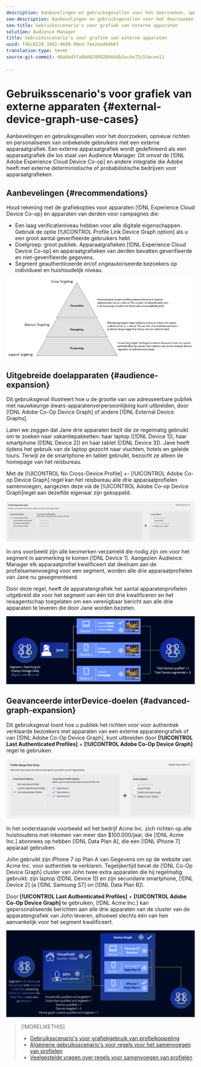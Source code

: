 ```yaml
---
description: Aanbevelingen en gebruiksgevallen voor het doorzoeken, opnieuw richten en personaliseren van onbekende gebruikers met een externe apparaatgrafiek. Een externe apparaatgrafiek wordt gedefinieerd als een apparaatgrafiek die los staat van Audience Manager. Dit geldt ook voor de Adobe Experience Cloud Device Co-op en andere integraties die Adobe heeft met deterministische of probabilistische apparaatgrafiekbedrijven van derden.
seo-description: Aanbevelingen en gebruiksgevallen voor het doorzoeken, opnieuw richten en personaliseren van onbekende gebruikers met een externe apparaatgrafiek. Een externe apparaatgrafiek wordt gedefinieerd als een apparaatgrafiek die los staat van Audience Manager. Dit geldt ook voor de Adobe Experience Cloud Device Co-op en andere integraties die Adobe heeft met deterministische of probabilistische apparaatgrafiekbedrijven van derden.
seo-title: Gebruiksscenario's voor grafiek van externe apparaten
solution: Audience Manager
title: Gebruiksscenario's voor grafiek van externe apparaten
uuid: f4bc822d-39d2-4680-90ed-7ee2ead6db6f
translation-type: tm+mt
source-git-commit: d6abb45fa8b88248920b64db3ac4e72c53ecee13

---
```



# Gebruiksscenario&#39;s voor grafiek van externe apparaten {#external-device-graph-use-cases}

Aanbevelingen en gebruiksgevallen voor het doorzoeken, opnieuw richten en personaliseren van onbekende gebruikers met een externe apparaatgrafiek. Een externe apparaatgrafiek wordt gedefinieerd als een apparaatgrafiek die los staat van Audience Manager. Dit omvat de [!DNL Adobe Experience Cloud Device Co-op] en andere integratie die Adobe heeft met externe deterministische of probabilistische bedrijven voor apparaatgrafieken.

## Aanbevelingen {#recommendations}

Houd rekening met de grafiekopties voor apparaten [!DNL Experience Cloud Device Co-op] en apparaten van derden voor campagnes die:

* Een laag verificatieniveau hebben voor alle digitale eigenschappen. Gebruik de optie [!UICONTROL Profile Link Device Graph option] als u een groot aantal geverifieerde gebruikers hebt.
* Doelgroep: groot publiek. Apparaatgrafieken [!DNL Experience Cloud Device Co-op] en apparaatgrafieken van derden bevatten geverifieerde en niet-geverifieerde gegevens.
* Segment geauthenticeerde en/of ongeautoriseerde bezoekers op individueel en huishoudelijk niveau.

![](assets/merge-rule-triangle1.png)
<!-- 
## Prospecting/Branding Use Case {#prospecting-branding-use-cases}

A branding campaign is designed to reach as many people as possible. It places few limits on segment qualification. But, these campaigns can waste budget and impressions by constantly targeting people who see your content multiple times and don't convert. A [!UICONTROL Profile Merge] rule that uses the [!DNL Device Co-op] or third-party option can help you create an efficient branding campaign. For example, you can add these unknown users to a "not in-market" segment after seeing them across multiple devices for your set frequency cap.

<table id="table_00F6EED172574E80A38CADA8A92A23B1"> 
 <thead> 
  <tr> 
   <th colname="col1" class="entry"> Use Case </th> 
   <th colname="col2" class="entry"> Description </th> 
  </tr> 
 </thead>
 <tbody> 
  <tr> 
   <td colname="col1"> <p> <b>Conditions</b> </p> </td> 
   <td colname="col2">This use case assumes these conditions: <p> 
     <ul id="ul_F5CA7EE525774F7EBA5FBB5F94E4EDC8"> 
      <li id="li_81AE304924724146A24FAB5B6533AD8E">You want to deliver a maximum of 10 impressions to an anonymous user for a specific ad campaign. </li> 
      <li id="li_E371F989735245B0B82433DE240D56D0">A user has 4 devices and may or may not have authenticated on your site. </li> 
      <li id="li_9231ABE15CA249E6B79D8BF0E511FD33">An anonymous user sees the ad a total of 10 times while browsing in an unauthenticated state on their current device and 3 devices linked to the current device by an external device graph. </li> 
      <li id="li_8C276C07019C49EFA3A0D0D54CF73C31">You have defined an <span class="keyword"> Audience Manager</span> segment to qualify anonymous users after they have seen 10 impressions. </li> 
     </ul> </p> </td> 
  </tr> 
  <tr> 
   <td colname="col1"> <p> <b>Results</b> </p> </td> 
   <td colname="col2"> <p>Given these conditions, <span class="keyword"> Audience Manager</span>: </p> <p> 
     <ul id="ul_8E988B1005324526BC6DC6637BBACCFB"> 
      <li id="li_C9DD546754914BACB8F4C92C7D4ED70E">Merges the anonymous, unauthenticated activity collected from the current device and the 3 devices linked by the external device graph (the ad impressions from each device). </li> 
      <li id="li_FB55CB9116074525BA30FF062D1136AE">Evaluates the unauthenticated user for segment qualification based on a combination of anonymous activity across all 3 devices linked by the external device graph and the current device. </li> 
      <li id="li_B28EB32F718145A7ABBDAC0AF75E2AFC">Sends the segment to any real-time destination for use as a suppression segment on the current device and all 3 devices linked by the external device graph. </li> 
     </ul> </p> </td> 
  </tr> 
 </tbody> 
</table>

## Retargeting or Site Personalization Use Case {#retargeting-use-case}

These strategies are designed to bring an unauthenticated or unknown user back to your site or personalize their browsing experience while they're on-site.

<table id="table_0EE2052AA3E744B3B76036FC06B5A453"> 
 <thead> 
  <tr> 
   <th colname="col1" class="entry"> Use Case </th> 
   <th colname="col2" class="entry"> Description </th> 
  </tr> 
 </thead>
 <tbody> 
  <tr> 
   <td colname="col1"> <p> <b>Conditions</b> </p> </td> 
   <td colname="col2">This use case assumes these conditions: <p> 
     <ul id="ul_FD0B869B4AF3453FAEC9BA3A45ABF039"> 
      <li id="li_8E30BAED42E94AB3B81FCB1C7464E5FC">You want to deliver a personalized on-site and/or off-site experience to an anonymous user based on their activity on your site while in an unauthenticated state. </li> 
      <li id="li_3DBE53BA94324F1BA1C52A37AD4E426C">A user has multiple devices and may or may not have authenticated to your site. </li> 
      <li id="li_F867AFBDC1A54CD6A68AB0EC196E27C9">A user views multiple pages on your site while browsing in an unauthenticated state on their current device and 3 other devices linked by an external device graph. </li> 
      <li id="li_7E35D77949CE4E69BD51655AA4C40BEE">You have defined an <span class="keyword"> Audience Manager</span> segment to qualify users after they have viewed multiple pages on your site while browsing in an unauthenticated state.</li>
     </ul> </p> </td> 
  </tr> 
  <tr> 
   <td colname="col1"> <p> <b>Results</b> </p> </td> 
   <td colname="col2"> <p>Given these conditions, <span class="wintitle"> Audience Manager</span>: </p> <p> 
     <ul id="ul_301339426B0643B295DC5B17E1939CFB"> 
      <li id="li_7E8BC3B179804F4A929497DE81E76911">Merges the anonymous, unauthenticated activity collected from the current devices and the 3 devices linked by the external device graph (the multiple page views from each device). </li> 
      <li id="li_803EFD58AA124A5BBC8279C4DC695544">Evaluates the unauthenticated user for segment qualification based on a combination of anonymous activity across all 3 devices linked by the external device graph and the current device. </li> 
      <li id="li_98D749268CC5456CBC9CF3BF5EB91BA8">Sends the segment to any real-time destination to deliver a personalized on-site and/or off-site experience across the current device and all 3 devices linked by the external device graph. </li>
     </ul> </p> </td>
  </tr>
 </tbody>
</table> -->

## Uitgebreide doelapparaten {#audience-expansion}

Dit gebruiksgeval illustreert hoe u de grootte van uw adresseerbare publiek met nauwkeurige dwars-apparatenverpersoonlijking kunt uitbreiden, door [!DNL Adobe Co-Op Device Graph] of andere [!DNL External Device Graphs].

Laten we zeggen dat Jane drie apparaten bezit die ze regelmatig gebruikt om te zoeken naar vakantiepakketten: haar laptop ([!DNL Device 1]), haar smartphone ([!DNL Device 2]) en haar tablet ([!DNL Device 3]). Jane heeft tijdens het gebruik van de laptop gezocht naar vluchten, hotels en geleide tours. Terwijl ze de smartphone en tablet gebruikt, bezocht ze alleen de homepage van het reisbureau.

Met de [!UICONTROL No Cross-Device Profile] +- [!UICONTROL Adobe Co-op Device Graph] regel kan het reisbureau alle drie apparaatprofielen samenvoegen, aangezien deze via de [!UICONTROL Adobe Co-op Device Graph]regel aan dezelfde eigenaar zijn gekoppeld.

![publiek-uitbreiding-regel](assets/audience-expansion-rule.png)

In ons voorbeeld zijn alle kenmerken verzameld die nodig zijn om voor het segment in aanmerking te komen [!DNL Device 1]. Aangezien Audience Manager elk apparaatprofiel kwalificeert dat deelnam aan de profielsamenvoeging voor een segment, worden alle drie apparaatprofielen van Jane nu gesegmenteerd.

Door deze regel, heeft de apparatengrafiek het aantal apparatenprofielen uitgebreid die voor het segment van één tot drie kwalificeren en het reisagentschap toegelaten om een verenigbaar bericht aan alle drie apparaten te leveren die door Jane worden bezeten.

![publiek-uitbreiding](assets/audience-expansion.png)

## Geavanceerde interDevice-doelen {#advanced-graph-expansion}

Dit gebruiksgeval toont hoe u publiek het richten voor voor authentiek verklaarde bezoekers met apparaten van een externe apparatengrafiek of van [!DNL Adobe Co-Op Device Graph], kunt uitbreiden door **[!UICONTROL Last Authenticated Profiles]** + **[!UICONTROL Adobe Co-Op Device Graph]** regel te gebruiken.

![last-device-graph](assets/last-device-coop.png)

In het onderstaande voorbeeld wil het bedrijf Acme Inc. zich richten op alle huishoudens met inkomen van meer dan $100.000/jaar, die [!DNL Acme Inc.] abonnees op hebben [!DNL Data Plan A], die een [!DNL iPhone 7] apparaat gebruiken.

John gebruikt zijn iPhone 7 op Plan A van Gegevens om op de website van Acme Inc. voor authentiek te verklaren. Tegelijkertijd bevat de [!DNL Co-Op Device Graph] cluster van John twee extra apparaten die hij regelmatig gebruikt: zijn laptop ([!DNL Device 1]) en zijn secundaire smartphone, [!DNL Device 2] (a [!DNL Samsung S7] on [!DNL Data Plan B]).

Door **[!UICONTROL Last Authenticated Profiles]** + **[!UICONTROL Adobe Co-Op Device Graph]** te gebruiken, [!DNL Acme Inc.] kan gepersonaliseerde berichten aan alle drie apparaten van de cluster van de apparatengrafiek van John leveren, alhoewel slechts één van hen aanvankelijk voor het segment kwalificeert.

![geavanceerd-grafiek-uitbreiding](assets/advanced-device-graph-expansion.png)

>[!MORELIKETHIS]
>
>* [Gebruiksscenario&#39;s voor grafiekgebruik van profielkoppeling](profile-link-use-case.md)
>* [Algemene gebruiksscenario&#39;s voor regels voor het samenvoegen van profielen](merge-rule-targeting-options.md)
>* [Veelgestelde vragen over regels voor samenvoegen van profielen](../../faq/faq-profile-merge.md)

